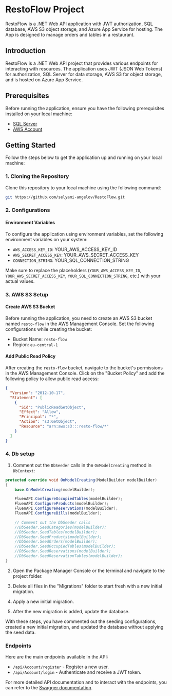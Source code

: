 # RestoFlow Project

RestoFlow is a .NET Web API application with JWT authorization, SQL database, AWS S3 object storage, and Azure App Service for hosting. The App is designed to manage orders and tables in a restaurant.

## Introduction

RestoFlow is a .NET Web API project that provides various endpoints for interacting with resources. The application uses JWT (JSON Web Tokens) for authorization, SQL Server for data storage, AWS S3 for object storage, and is hosted on Azure App Service.

## Prerequisites

Before running the application, ensure you have the following prerequisites installed on your local machine:

- [SQL Server](https://www.microsoft.com/en-us/sql-server/sql-server-downloads)
- [AWS Account](https://aws.amazon.com/)

## Getting Started

Follow the steps below to get the application up and running on your local machine:

### 1. Cloning the Repository

Clone this repository to your local machine using the following command:

```bash
git https://github.com/selyami-angelov/RestoFlow.git
```

### 2. Configurations

#### Environment Variables

To configure the application using environment variables, set the following environment variables on your system:

- `AWS_ACCESS_KEY_ID`: YOUR_AWS_ACCESS_KEY_ID
- `AWS_SECRET_ACCESS_KEY`: YOUR_AWS_SECRET_ACCESS_KEY
- `CONNECTION_STRING`: YOUR_SQL_CONNECTION_STRING

Make sure to replace the placeholders (`YOUR_AWS_ACCESS_KEY_ID`, `YOUR_AWS_SECRET_ACCESS_KEY`, `YOUR_SQL_CONNECTION_STRING`, etc.) with your actual values.

### 3. AWS S3 Setup

#### Create AWS S3 Bucket

Before running the application, you need to create an AWS S3 bucket named `resto-flow` in the AWS Management Console. Set the following configurations while creating the bucket:

- Bucket Name: `resto-flow`
- Region: `eu-central-1`

#### Add Public Read Policy

After creating the `resto-flow` bucket, navigate to the bucket's permissions in the AWS Management Console. Click on the "Bucket Policy" and add the following policy to allow public read access:

```json
{
  "Version": "2012-10-17",
  "Statement": [
    {
      "Sid": "PublicReadGetObject",
      "Effect": "Allow",
      "Principal": "*",
      "Action": "s3:GetObject",
      "Resource": "arn:aws:s3:::resto-flow/*"
    }
  ]
}
```

### 4. Db setup

1. Comment out the `DbSeeder` calls in the `OnModelCreating` method in `DbContext`:

```csharp
protected override void OnModelCreating(ModelBuilder modelBuilder)
{
    base.OnModelCreating(modelBuilder);

    FluenAPI.ConfigureOccupiedTables(modelBuilder);
    FluenAPI.ConfigureProducts(modelBuilder);
    FluenAPI.ConfigureReservations(modelBuilder);
    FluenAPI.ConfigureBills(modelBuilder);

    // Comment out the DbSeeder calls
    //DbSeeder.SeedCategories(modelBuilder);
    //DbSeeder.SeedTables(modelBuilder);
    //DbSeeder.SeedProducts(modelBuilder);
    //DbSeeder.SeedOrders(modelBuilder);
    //DbSeeder.SeedOccupiedTables(modelBuilder);
    //DbSeeder.SeedReservations(modelBuilder);
    //DbSeeder.SeedReservationTables(modelBuilder);
}
```

2. Open the Package Manager Console or the terminal and navigate to the project folder.

3. Delete all files in the "Migrations" folder to start fresh with a new initial migration.

4. Apply a new initial migration.

5. After the new migration is added, update the database.

With these steps, you have commented out the seeding configurations, created a new initial migration, and updated the database without applying the seed data.

### Endpoints

Here are the main endpoints available in the API:

- `/api/Account/register` - Register a new user.
- `/api/Account/login` - Authenticate and receive a JWT token.

For more detailed API documentation and to interact with the endpoints, you can refer to the [Swagger documentation](https://resto-flow-api.azurewebsites.net/swagger/index.html).
